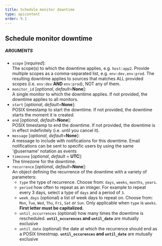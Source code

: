 ```yaml
---
title: Schedule monitor downtime
type: apicontent
order: 9.1
---
```


## Schedule monitor downtime

##### ARGUMENTS


* `scope` [*required*]:  
    The scope(s) to which the downtime applies, e.g. `host:app2`. Provide multiple scopes as a comma-separated list, e.g. `env:dev,env:prod`. The resulting downtime applies to sources that matches ALL provided scopes (i.e. `env:dev` **AND** `env:prod`), NOT any of them.
* `monitor_id` [*optional*, *default*=**None**]:  
    A single monitor to which the downtime applies. If not provided, the downtime applies to all monitors.
* `start` [*optional*, *default*=**None**]:  
    POSIX timestamp to start the downtime. If not provided, the downtime starts the moment it is created.
* `end` [*optional*, *default*=**None**]:  
    POSIX timestamp to end the downtime. If not provided, the downtime is in effect indefinitely (i.e. until you cancel it).
* `message` [*optional*, *default*=**None**]:  
    A message to include with notifications for this downtime. Email notifications can be sent to specific users by using the same '@username' notation as events
* `timezone` [*optional*, *default* = **UTC**]:  
    The timezone for the downtime.
* `recurrence` [*optional*, *default*=**None**]:  
    An object defining the recurrence of the downtime with a variety of parameters:
    *   `type` the type of recurrence. Choose from: `days`, `weeks`, `months`, `years`.
    *   `period` how often to repeat as an integer. For example to repeat every 3 days, select a type of `days` and a period of `3`.
    *   `week_days` (optional) a list of week days to repeat on. Choose from: `Mon`, `Tue`, `Wed`, `Thu`, `Fri`, `Sat` or `Sun`. Only applicable when `type` is `weeks`. **First letter must be capitalized.**
    *   `until_occurrences` (optional) how many times the downtime is rescheduled. **`until_occurences` and `until_date`** are mutually exclusive
    *   `until_date` (optional) the date at which the recurrence should end as a POSIX timestmap. **`until_occurences` and `until_date`** are mutually exclusive